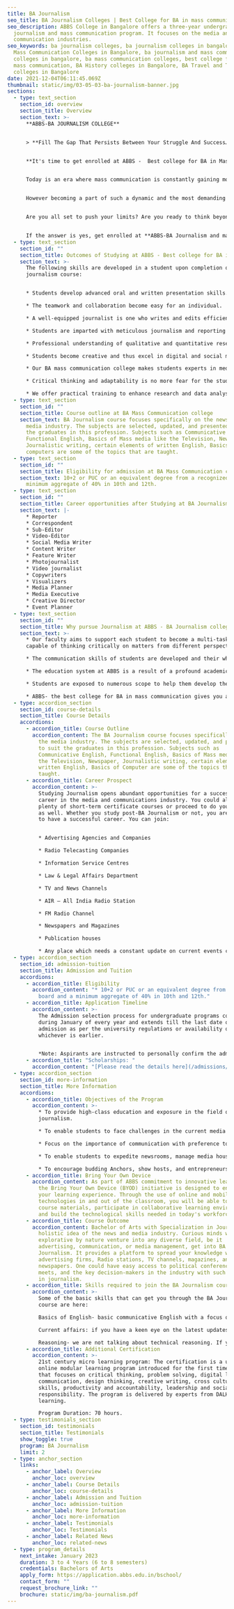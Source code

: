 ```yaml
---
title: BA Journalism
seo_title: BA Journalism Colleges | Best College for BA in mass communication
seo_description: ABBS College in Bangalore offers a three-year undergraduate
  journalism and mass communication program. It focuses on the media and mass
  communication industries.
seo_keywords: ba journalism colleges, ba journalism colleges in bangalore, BA
  Mass Communication Colleges in Bangalore, ba journalism and mass communication
  colleges in bangalore, ba mass communication colleges, best college for ba in
  mass communication, BA History colleges in Bangalore, BA Travel and Tourism
  colleges in Bangalore
date: 2021-12-04T06:11:45.069Z
thumbnail: static/img/03-05-03-ba-journalism-banner.jpg
sections:
  - type: text_section
    section_id: overview
    section_title: Overview
    section_text: >-
      **ABBS-BA JOURNALISM COLLEGE**


      > **Fill The Gap That Persists Between Your Struggle And Success…..**


      **It's time to get enrolled at ABBS -  Best college for BA in Mass Communication**


      Today is an era where mass communication is constantly gaining more significance in our lives. The blend of technology and digital platforms is unleashing more opportunities for journalism professionals diversely. The boom in technology and online multimedia platforms are changing the complete scene of Journalism. From print media to publishing houses to OTT platforms, mass communication is becoming vital everywhere and evolving to reach out to more and more people. The fact that mass media is the fourth pillar of our Indian democracy makes it a more reasonable and relevant field to build a career.


      However becoming a part of such a dynamic and the most demanding sector is not going to be easy for you, it is feasible for a confident, fearless and creative person who can make themselves acknowledged by big media houses or attract the attention of the audience. Studying at ABBS-BA journalism college in Bangalore makes you that person.


      Are you all set to push your limits? Are you ready to think beyond your capacity? Are you ready to be creative?


      If the answer is yes, get enrolled at **ABBS-BA Journalism and mass communication college in Bangalore**
  - type: text_section
    section_id: ""
    section_title: Outcomes of Studying at ABBS - Best college for BA in Mass Communication
    section_text: >-
      The following skills are developed in a student upon completion of the
      journalism course:


      * Students develop advanced oral and written presentation skills. 

      * The teamwork and collaboration become easy for an individual.

      * A well-equipped journalist is one who writes and edits efficiently, and that is developed here. 

      * Students are imparted with meticulous journalism and reporting training.

      * Professional understanding of qualitative and quantitative research methods.

      * Students become creative and thus excel in digital and social media platforms.

      * Our BA mass communication college makes students experts in media content creation. 

      * Critical thinking and adaptability is no more fear for the students.

      * We offer practical training to enhance research and data analysis, and visual and graphic communication.
  - type: text_section
    section_id: ""
    section_title: Course outline at BA Mass Communication college
    section_text: BA Journalism course focuses specifically on the news and the
      media industry. The subjects are selected, updated, and presented to suit
      the graduates in this profession. Subjects such as Communicative English,
      Functional English, Basics of Mass media like the Television, Newspaper,
      Journalistic writing, certain elements of written English, Basics of
      computers are some of the topics that are taught.
  - type: text_section
    section_id: ""
    section_title: Eligibility for admission at BA Mass Communication college
    section_text: 10+2 or PUC or an equivalent degree from a recognized board and a
      minimum aggregate of 40% in 10th and 12th.
  - type: text_section
    section_id: ""
    section_title: Career opportunities after Studying at BA Journalism college in Bangalore
    section_text: |-
      * Reporter 
      * Correspondent 
      * Sub-Editor 
      * Video-Editor 
      * Social Media Writer 
      * Content Writer 
      * Feature Writer 
      * Photojournalist 
      * Video journalist 
      * Copywriters 
      * Visualizers 
      * Media Planner 
      * Media Executive 
      * Creative Director 
      * Event Planner
  - type: text_section
    section_id: ""
    section_title: Why pursue Journalism at ABBS - BA Journalism college?
    section_text: >-
      * Our faculty aims to support each student to become a multi-tasker and
      capable of thinking critically on matters from different perspectives. 

      * The communication skills of students are developed and their whole personality is groomed. 

      * The education system at ABBS is a result of a profound academic research based on rigorous pedagogy, and an emphasis on foundational knowledge. 

      * Students are exposed to numerous scope to help them develop their journalistic skills.

      * ABBS- the best college for BA in mass communication gives you an opportunity to do internships with the finest media companies.
  - type: accordion_section
    section_id: course-details
    section_title: Course Details
    accordions:
      - accordion_title: Course Outline
        accordion_content: The BA Journalism course focuses specifically on the news and
          the media industry. The subjects are selected, updated, and presented
          to suit the graduates in this profession. Subjects such as
          Communicative English, Functional English, Basics of Mass media like
          the Television, Newspaper, Journalistic writing, certain elements of
          written English, Basics of Computer are some of the topics that are
          taught.
      - accordion_title: Career Prospect
        accordion_content: >-
          Studying Journalism opens abundant opportunities for a successful
          career in the media and communications industry. You could also do
          plenty of short-term certificate courses or proceed to do your masters
          as well. Whether you study post-BA Journalism or not, you are assured
          to have a successful career. You can join:


          * Advertising Agencies and Companies

          * Radio Telecasting Companies

          * Information Service Centres

          * Law & Legal Affairs Department

          * TV and News Channels

          * AIR – All India Radio Station

          * FM Radio Channel

          * Newspapers and Magazines

          * Publication houses

          * Any place which needs a constant update on current events can be an opportunity to grow your career. One can bring out the passion to get the real truth in a given event or situation and scale-up in their career.
  - type: accordion_section
    section_id: admission-tuition
    section_title: Admission and Tuition
    accordions:
      - accordion_title: Eligibility
        accordion_content: "* 10+2 or PUC or an equivalent degree from a recognized
          board and a minimum aggregate of 40% in 10th and 12th."
      - accordion_title: Application Timeline
        accordion_content: >-
          The Admission selection process for undergraduate programs commences
          during January of every year and extends till the last date of
          admission as per the university regulations or availability of seats,
          whichever is earlier.


          *Note: Aspirants are instructed to personally confirm the admission dates and timelines from the admissions office.*
      - accordion_title: "Scholarships: "
        accordion_content: "[Please read the details here](/admissions/fees-scholarships)"
  - type: accordion_section
    section_id: more-information
    section_title: More Information
    accordions:
      - accordion_title: Objectives of the Program
        accordion_content: >-
          * To provide high-class education and exposure in the field of
          journalism.

          * To enable students to face challenges in the current media and communication platform.

          * Focus on the importance of communication with preference to mass media.

          * To enable students to expedite newsrooms, manage media houses with a solution-driven attitude

          * To encourage budding Anchors, show hosts, and entrepreneurs in the field of journalism.
      - accordion_title: Bring Your Own Device
        accordion_content: As part of ABBS commitment to innovative learning strategies,
          the Bring Your Own Device (BYOD) initiative is designed to enhance
          your learning experience. Through the use of online and mobile
          technologies in and out of the classroom, you will be able to access
          course materials, participate in collaborative learning environments
          and build the technological skills needed in today's workforce.
      - accordion_title: Course Outcome
        accordion_content: Bachelor of Arts with Specialization in Journalism provides a
          holistic idea of the news and media industry. Curious minds who are
          explorative by nature venture into any diverse field, be it
          advertising, communication, or media management, get into BA
          Journalism. It provides a platform to spread your knowledge wings
          advertising firms, Radio stations, TV channels, magazines, and
          newspapers. One could have easy access to political conferences,
          meets, and the key decision-makers in the industry with such a career
          in journalism.
      - accordion_title: Skills required to join the BA Journalism course
        accordion_content: >-
          Some of the basic skills that can get you through the BA Journalism
          course are here:

          Basics of English- basic communicative English with a focus on grammar and comprehension is very important. 

          Current affairs: if you have a keen eye on the latest updates in the news and media and a thirst for updating your general knowledge on these matters, it could be a qualifier. 

          Reasoning- we are not talking about technical reasoning. If you can have basic reasoning on human behaviour that is good enough to start the BA journalism course.
      - accordion_title: Additional Certification
        accordion_content: >-
          21st century micro learning program: The certification is a unique
          online modular learning program introduced for the first time in India
          that focuses on critical thinking, problem solving, digital literacy,
          communication, design thinking, creative writing, cross cultural
          skills, productivity and accountability, leadership and social
          responsibility. The program is delivered by experts from DALHAM
          learning. 

          Program Duration: 70 hours.
  - type: testimonials_section
    section_id: testimonials
    section_title: Testimonials
    show_toggle: true
    program: BA Journalism
    limit: 2
  - type: anchor_section
    links:
      - anchor_label: Overview
        anchor_loc: overview
      - anchor_label: Course Details
        anchor_loc: course-details
      - anchor_label: Admission and Tuition
        anchor_loc: admission-tuition
      - anchor_label: More Information
        anchor_loc: more-information
      - anchor_label: Testimonials
        anchor_loc: Testimonials
      - anchor_label: Related News
        anchor_loc: related-news
  - type: program_details
    next_intake: January 2023
    duration: 3 to 4 Years (6 to 8 semesters)
    credentials: Bachelors of Arts
    apply_form: https://application.abbs.edu.in/bschool/
    contact_form: ""
    request_brochure_link: ""
    brochure: static/img/ba-journalism.pdf
---
```

